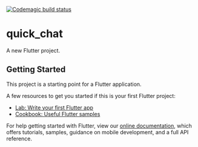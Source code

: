 [![Codemagic build status](https://api.codemagic.io/apps/61c1a65868cc9c753d9e1e15/61c1a65868cc9c753d9e1e14/status_badge.svg)](https://codemagic.io/apps/61c1a65868cc9c753d9e1e15/61c1a65868cc9c753d9e1e14/latest_build)
# quick_chat

A new Flutter project.

## Getting Started

This project is a starting point for a Flutter application.

A few resources to get you started if this is your first Flutter project:

- [Lab: Write your first Flutter app](https://flutter.dev/docs/get-started/codelab)
- [Cookbook: Useful Flutter samples](https://flutter.dev/docs/cookbook)

For help getting started with Flutter, view our
[online documentation](https://flutter.dev/docs), which offers tutorials,
samples, guidance on mobile development, and a full API reference.
